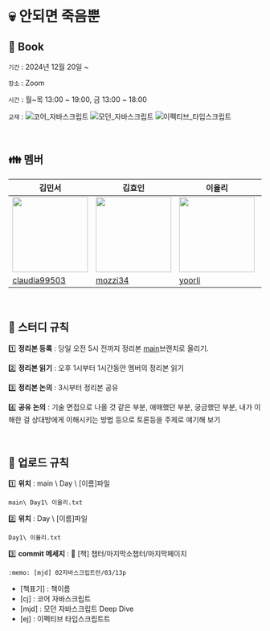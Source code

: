 # 💀 안되면 죽음뿐

## 📖 Book

`기간` : 2024년 12월 20일 ~

`장소` : Zoom

`시간` : 월~목 13:00 ~ 19:00, 금 13:00 ~ 18:00

`교재` :
![코어_자바스크립트](https://img.shields.io/badge/코어_자바스크립트-green.svg)
![모던_자바스크립트](https://img.shields.io/badge/모던_자바스크립트-yellow.svg)
![이펙티브_타입스크립트](https://img.shields.io/badge/이펙티브_타입스크립트-blue.svg)

<br>

## 👪 멤버

| 김민서                                                                           | 김효인                                                                           | 이율리                                                                          | 박명준                                                                           |
| -------------------------------------------------------------------------------- | -------------------------------------------------------------------------------- | ------------------------------------------------------------------------------- | -------------------------------------------------------------------------------- |
| <img src="https://avatars.githubusercontent.com/u/101076926?v=4" width="150px"/> | <img src="https://avatars.githubusercontent.com/u/160555885?v=4" width="150px"/> | <img src="https://avatars.githubusercontent.com/u/57631151?v=4" width="150px"/> | <img src="https://avatars.githubusercontent.com/u/103097363?v=4" width="150px"/> |
| [claudia99503](https://github.com/claudia99503)                                  | [mozzi34](https://github.com/mozzi34)                                            | [yoorli](https://github.com/yoorli)                                             | [mjpark-k](https://github.com/mjpark-k)                                          |

<br>

## 📄 스터디 규칙

1️⃣ **정리본 등록** : 당일 오전 5시 전까지 정리본 [main](https://github.com/only-death/Book)브랜치로 올리기.

2️⃣ **정리본 읽기** : 오후 1시부터 1시간동안 멤버의 정리본 읽기

3️⃣ **정리본 논의** : 3시부터 정리본 공유

4️⃣ **공유 논의** : 기술 면접으로 나올 것 같은 부분, 애매했던 부분, 궁금했던 부분, 내가 이해한 걸 상대방에게 이해시키는 방법 등으로 토론등을 주제로 얘기해 보기

<br>

## 📄 업로드 규칙

1️⃣ **위치** : main \ Day \ [이름]파일

`main\ Day1\ 이율리.txt`

2️⃣ **위치** : Day \ [이름]파일

`Day1\ 이율리.txt`

3️⃣ **commit 메세지** : :memo: [책] 챕터/마지막소챕터/마지막페이지

`:memo: [mjd] 02자바스크립트란/03/13p`

- [책표기] : 책이름
- [cj] : 코어 자바스크립트
- [mjd] : 모던 자바스크립트 Deep Dive
- [ej] : 이펙티브 타입스크립트트
